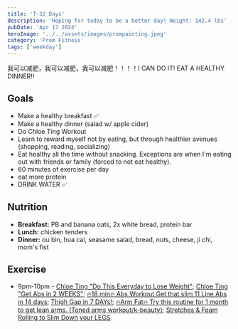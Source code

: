```yaml
---
title: 'T-32 Days'
description: 'Hoping for today to be a better day! Weight: 142.4 lbs'
pubDate: 'Apr 17 2024'
heroImage: '../../assets/images/prompainting.jpeg'
category: 'Prom Fitness'
tags: ['weekday']
---
```


我可以减肥，我可以减肥，我可以减肥！！！！I CAN DO IT! EAT A HEALTHY DINNER!!

## Goals

- Make a healthy breakfast ✅
- Make a healthy dinner (salad w/ apple cider)
- Do Chloe Ting Workout
- Learn to reward myself not by eating, but through healthier avenues (shopping, reading, socializing)
- Eat healthy all the time without snacking. Exceptions are when I'm eating out with friends or family (forced to not eat healthy).
- 60 minutes of exercise per day
- eat more protein
- DRINK WATER ✅

## Nutrition

- **Breakfast:** PB and banana oats, 2x white bread, protein bar
- **Lunch:** chicken tenders
- **Dinner:** ou bin, hua cai, seasame salad, bread, nuts, cheese, ji chi, mom's fist

## Exercise

- 9pm-10pm - [Chloe Ting "Do This Everyday to Lose Weight"](https://www.youtube.com/watch?v=2MoGxae-zyo); [Chloe Ting "Get Abs in 2 WEEKS"](https://www.youtube.com/watch?v=2pLT-olgUJs); [🔥18 min🔥 Abs Workout Get that slim 11 Line Abs in 14 days](https://www.youtube.com/watch?v=IGHNSH9y87o); [Thigh Gap in 7 DAYs!](https://www.youtube.com/watch?v=cgLwA4_VTMc); [🔥Arm Fat🔥 Try this routine for 1 month to get lean arms. (Toned arms workout/k-beauty)](https://www.youtube.com/watch?v=T-bVqdhqW2U); [Stretches & Foam Rolling to Slim Down your LEGS](https://www.youtube.com/watch?v=zF7LFDfKEGY)
